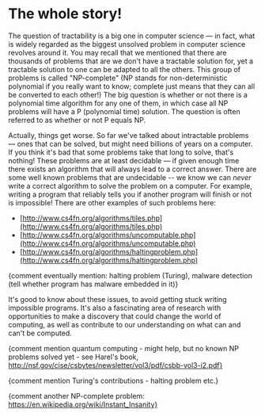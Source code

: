 # The whole story!

The question of tractability is a big one in computer science — in fact, what is widely regarded as the biggest unsolved problem in computer science revolves around it.
You may recall that we mentioned that there are thousands of problems that are we don't have a tractable solution for, yet a tractable solution to one can be adapted to all the others.
This group of problems is called "NP-complete" (NP stands for non-deterministic polynomial if you really want to know; complete just means that they can all be converted to each other!)
The big question is whether or not there is a polynomial time algorithm for any one of them, in which case all NP problems will have a P (polynomial time) solution.
The question is often referred to as whether or not P equals NP.

Actually, things get worse.
So far we've talked about intractable problems — ones that can be solved, but might need billions of years on a computer.
If you think it's bad that some problems take that long to solve, that's nothing!
These problems are at least decidable — if given enough time there exists an algorithm that will always lead to a correct answer.
There are some well known problems that are undecidable -- we know we can *never* write a correct algorithm to solve the problem on a computer.
For example, writing a program that reliably tells you if another program will finish or not is impossible!
There are other examples of such problems here:

- [http://www.cs4fn.org/algorithms/tiles.php](http://www.cs4fn.org/algorithms/tiles.php)
- [http://www.cs4fn.org/algorithms/uncomputable.php](http://www.cs4fn.org/algorithms/uncomputable.php)
- [http://www.cs4fn.org/algorithms/haltingproblem.php](http://www.cs4fn.org/algorithms/haltingproblem.php)

{comment eventually mention: halting problem (Turing), malware detection (tell whether program has malware embedded in it)}

It's good to know about these issues, to avoid getting stuck writing impossible programs.
It's also a fascinating area of research with opportunities to make a discovery that could change the world of computing, as well as contribute to our understanding on what can and can't be computed.

{comment mention quantum computing - might help, but no known NP problems solved yet - see Harel's book, http://nsf.gov/cise/csbytes/newsletter/vol3/pdf/csbb-vol3-i2.pdf}

{comment mention Turing's contributions - halting problem etc.}

{comment another NP-complete problem: https://en.wikipedia.org/wiki/Instant_Insanity}
